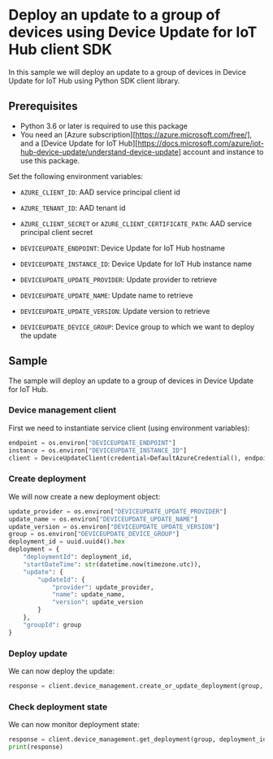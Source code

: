 # Deploy an update to a group of devices using Device Update for IoT Hub client SDK

In this sample we will deploy an update to a group of devices in Device Update for IoT Hub using Python SDK client library.

## Prerequisites

* Python 3.6 or later is required to use this package
* You need an [Azure subscription][https://azure.microsoft.com/free/], and a [Device Update for IoT Hub][https://docs.microsoft.com/azure/iot-hub-device-update/understand-device-update] 
account and instance to use this package.

Set the following environment variables:

- `AZURE_CLIENT_ID`: AAD service principal client id
- `AZURE_TENANT_ID`: AAD tenant id
- `AZURE_CLIENT_SECRET` or `AZURE_CLIENT_CERTIFICATE_PATH`: AAD service principal client secret

- `DEVICEUPDATE_ENDPOINT`: Device Update for IoT Hub hostname
- `DEVICEUPDATE_INSTANCE_ID`: Device Update for IoT Hub instance name
- `DEVICEUPDATE_UPDATE_PROVIDER`: Update provider to retrieve
- `DEVICEUPDATE_UPDATE_NAME`: Update name to retrieve
- `DEVICEUPDATE_UPDATE_VERSION`: Update version to retrieve
- `DEVICEUPDATE_DEVICE_GROUP`: Device group to which we want to deploy the update

## Sample

The sample will deploy an update to a group of devices in Device Update for IoT Hub.

### Device management client

First we need to instantiate service client (using environment variables):

``` python
endpoint = os.environ["DEVICEUPDATE_ENDPOINT"]
instance = os.environ["DEVICEUPDATE_INSTANCE_ID"]
client = DeviceUpdateClient(credential=DefaultAzureCredential(), endpoint=endpoint, instance_id=instance)
```

### Create deployment

We will now create a new deployment object:

``` python
update_provider = os.environ["DEVICEUPDATE_UPDATE_PROVIDER"]
update_name = os.environ["DEVICEUPDATE_UPDATE_NAME"]
update_version = os.environ["DEVICEUPDATE_UPDATE_VERSION"]
group = os.environ["DEVICEUPDATE_DEVICE_GROUP"]
deployment_id = uuid.uuid4().hex
deployment = {
    "deploymentId": deployment_id,
    "startDateTime": str(datetime.now(timezone.utc)),
    "update": {
        "updateId": {
            "provider": update_provider,
            "name": update_name,
            "version": update_version
        }
    },
    "groupId": group
}
```

### Deploy update

We can now deploy the update:

``` python
response = client.device_management.create_or_update_deployment(group, deployment_id, deployment)
```

### Check deployment state

We can now monitor deployment state:

``` python
response = client.device_management.get_deployment(group, deployment_id)
print(response)
```